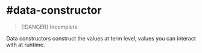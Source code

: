 # #data-constructor

>[!DANGER] Incomplete

 Data constructors construct the values at term level, values you can interact with at runtime.